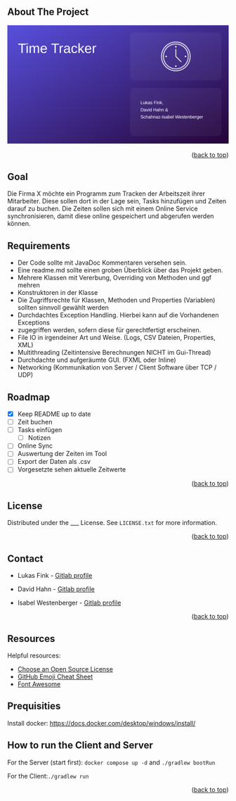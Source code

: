 <!-- PROJECT LOGO -->
<br/>

<div align="center">
    <!-- <img src="images/logo.png" alt="Logo" width="80" height="80"> -->
  <!-- <h1 align="center">Time Tracker</h1> -->
</div>


<!--
<details>
  <summary>Table of Contents</summary>
  <ol>
    <li>
      <a href="#about-the-project">About The Project</a>
      <ul>
        <li><a href="#built-with">Built With</a></li>
      </ul>
    </li>
    <li>
      <a href="#getting-started">Getting Started</a>
      <ul>
        <li><a href="#prerequisites">Prerequisites</a></li>
        <li><a href="#installation">Installation</a></li>
      </ul>
    </li>
    <li><a href="#usage">Usage</a></li>
    <li><a href="#roadmap">Roadmap</a></li>
    <li><a href="#contributing">Contributing</a></li>
    <li><a href="#license">License</a></li>
    <li><a href="#contact">Contact</a></li>
    <li><a href="#acknowledgments">Acknowledgments</a></li>
  </ol>
</details>
-->


<!-- ABOUT THE PROJECT -->
## About The Project

![Screenshot](images/preview.png)


<p align="right">(<a href="#top">back to top</a>)</p>

<!-- Goal -->
## Goal

Die Firma X möchte ein Programm zum Tracken der Arbeitszeit ihrer Mitarbeiter. Diese sollen dort in der Lage sein, Tasks hinzufügen und Zeiten darauf zu buchen. Die Zeiten sollen sich mit einem Online Service synchronisieren, damit diese online gespeichert und abgerufen werden können.

<!-- Requirements -->
## Requirements

* Der Code sollte mit JavaDoc Kommentaren versehen sein.
* Eine readme.md sollte einen groben Überblick über das Projekt geben.
* Mehrere Klassen mit Vererbung, Overriding von Methoden und ggf mehren
* Konstruktoren in der Klasse
* Die Zugriffsrechte für Klassen, Methoden und Properties (Variablen) sollten sinnvoll gewählt
werden
* Durchdachtes Exception Handling. Hierbei kann auf die Vorhandenen Exceptions
* zugegriffen werden, sofern diese für gerechtfertigt erscheinen.
* File IO in irgendeiner Art und Weise. (Logs, CSV Dateien, Properties, XML)
* Multithreading (Zeitintensive Berechnungen NICHT im Gui-Thread)
* Durchdachte und aufgeräumte GUI. (FXML oder Inline)
* Networking (Kommunikation von Server / Client Software über TCP / UDP)

<!-- ROADMAP -->
## Roadmap

- [x] Keep README up to date
- [ ] Zeit buchen
- [ ] Tasks einfügen
    - [ ] Notizen
- [ ] Online Sync
- [ ] Auswertung der Zeiten im Tool
- [ ] Export der Daten als .csv
- [ ] Vorgesetzte sehen aktuelle Zeitwerte

<p align="right">(<a href="#top">back to top</a>)</p>

<!-- LICENSE -->
## License

Distributed under the ___ License. See `LICENSE.txt` for more information.

<p align="right">(<a href="#top">back to top</a>)</p>

<!-- CONTACT -->
## Contact

* Lukas Fink - [Gitlab profile](https://es.technikum-wien.at/ic21b126)

* David Hahn - [Gitlab profile](https://es.technikum-wien.at/ic21b042)

* Isabel Westenberger - [Gitlab profile](https://es.technikum-wien.at/ic20b001)

<p align="right">(<a href="#top">back to top</a>)</p>



<!-- Resources -->
## Resources

Helpful resources:

* [Choose an Open Source License](https://choosealicense.com)
* [GitHub Emoji Cheat Sheet](https://www.webpagefx.com/tools/emoji-cheat-sheet)
* [Font Awesome](https://fontawesome.com)

## Prequisities
Install docker: https://docs.docker.com/desktop/windows/install/

## How to run the Client and Server

For the Server (start first): `docker compose up -d` and `./gradlew bootRun`

For the Client:`./gradlew run`
<p align="right">(<a href="#top">back to top</a>)</p>
